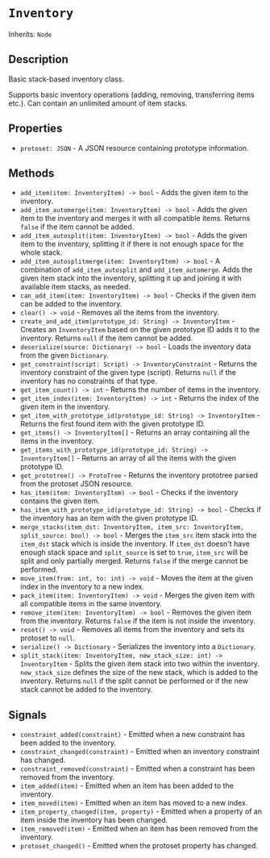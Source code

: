 # `Inventory`

Inherits: `Node`

## Description

Basic stack-based inventory class.

Supports basic inventory operations (adding, removing, transferring items etc.). Can contain an unlimited amount of item stacks.

## Properties

* `protoset: JSON` - A JSON resource containing prototype information.

## Methods

* `add_item(item: InventoryItem) -> bool` - Adds the given item to the inventory.
* `add_item_automerge(item: InventoryItem) -> bool` - Adds the given item to the inventory and merges it with all compatible items. Returns `false` if the item cannot be added.
* `add_item_autosplit(item: InventoryItem) -> bool` - Adds the given item to the inventory, splitting it if there is not enough space for the whole stack.
* `add_item_autosplitmerge(item: InventoryItem) -> bool` - A combination of `add_item_autosplit` and `add_item_automerge`. Adds the given item stack into the inventory, splitting it up and joining it with available item stacks, as needed.
* `can_add_item(item: InventoryItem) -> bool` - Checks if the given item can be added to the inventory.
* `clear() -> void` - Removes all the items from the inventory.
* `create_and_add_item(prototype_id: String) -> InventoryItem` - Creates an `InventoryItem` based on the given prototype ID adds it to the inventory. Returns `null` if the item cannot be added.
* `deserialize(source: Dictionary) -> bool` - Loads the inventory data from the given `Dictionary`.
* `get_constraint(script: Script) -> InventoryConstraint` - Returns the inventory constraint of the given type (script). Returns `null` if the inventory has no constraints of that type.
* `get_item_count() -> int` - Returns the number of items in the inventory.
* `get_item_index(item: InventoryItem) -> int` - Returns the index of the given item in the inventory.
* `get_item_with_prototype_id(prototype_id: String) -> InventoryItem` - Returns the first found item with the given prototype ID.
* `get_items() -> InventoryItem[]` - Returns an array containing all the items in the inventory.
* `get_items_with_prototype_id(prototype_id: String) -> InventoryItem[]` - Returns an array of all the items with the given prototype ID.
* `get_prototree() -> ProtoTree` - Returns the inventory prototree parsed from the protoset JSON resource.
* `has_item(item: InventoryItem) -> bool` - Checks if the inventory contains the given item.
* `has_item_with_prototype_id(prototype_id: String) -> bool` - Checks if the inventory has an item with the given prototype ID.
* `merge_stacks(item_dst: InventoryItem, item_src: InventoryItem, split_source: bool) -> bool` - Merges the `item_src` item stack into the `item_dst` stack which is inside the inventory. If `item_dst` doesn't have enough stack space and `split_source` is set to `true`, `item_src` will be split and only partially merged. Returns `false` if the merge cannot be performed.
* `move_item(from: int, to: int) -> void` - Moves the item at the given index in the inventory to a new index.
* `pack_item(item: InventoryItem) -> void` - Merges the given item with all compatible items in the same inventory.
* `remove_item(item: InventoryItem) -> bool` - Removes the given item from the inventory. Returns `false` if the item is not inside the inventory.
* `reset() -> void` - Removes all items from the inventory and sets its protoset to `null`.
* `serialize() -> Dictionary` - Serializes the inventory into a `Dictionary`.
* `split_stack(item: InventoryItem, new_stack_size: int) -> InventoryItem` - Splits the given item stack into two within the inventory. `new_stack_size` defines the size of the new stack, which is added to the inventory. Returns `null` if the split cannot be performed or if the new stack cannot be added to the inventory.

## Signals

* `constraint_added(constraint)` - Emitted when a new constraint has been added to the inventory.
* `constraint_changed(constraint)` - Emitted when an inventory constraint has changed.
* `constraint_removed(constraint)` - Emitted when a constraint has been removed from the inventory.
* `item_added(item)` - Emitted when an item has been added to the inventory.
* `item_moved(item)` - Emitted when an item has moved to a new index.
* `item_property_changed(item, property)` - Emitted when a property of an item inside the inventory has been changed.
* `item_removed(item)` - Emitted when an item has been removed from the inventory.
* `protoset_changed()` - Emitted when the protoset property has changed.

